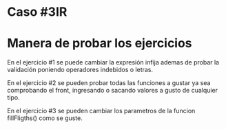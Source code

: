 # Caso #3IR

# Manera de probar los ejercicios
En el ejercicio #1 se puede cambiar la expresión infija ademas de probar la validación poniendo operadores indebidos o letras.

En el ejercicio #2 se pueden probar todas las funciones a gustar ya sea comprobando el front, ingresando o sacando valores a gusto de cualquier tipo.

En el ejercicio #3 se pueden cambiar los parametros de la funcion fillFligths() como se guste.
